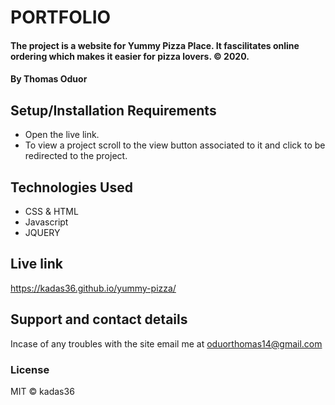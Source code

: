 # PORTFOLIO
#### The project is a website for Yummy Pizza Place. It fascilitates online ordering which makes it easier for pizza lovers. © 2020.
#### By **Thomas Oduor**
## Setup/Installation Requirements
* Open the live link.
* To view a project scroll to the view button associated to it and click to be redirected to the project.
## Technologies Used
* CSS & HTML
* Javascript
* JQUERY
## Live link 
https://kadas36.github.io/yummy-pizza/
## Support and contact details
Incase of any troubles with the site email me at oduorthomas14@gmail.com
### License
MIT © kadas36